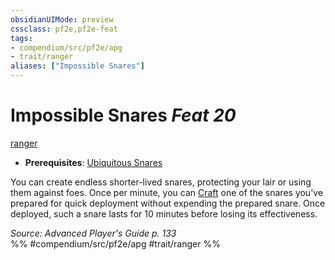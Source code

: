 ```yaml
---
obsidianUIMode: preview
cssclass: pf2e,pf2e-feat
tags:
- compendium/src/pf2e/apg
- trait/ranger
aliases: ["Impossible Snares"]
---
```

# Impossible Snares  *Feat 20*  
[ranger](../../Rules/traits/ranger.md)  

- **Prerequisites**: [Ubiquitous Snares](ubiquitous-snares.md)

You can create endless shorter-lived snares, protecting your lair or using them against foes. Once per minute, you can [Craft](../../Rules/actions/craft.md) one of the snares you've prepared for quick deployment without expending the prepared snare. Once deployed, such a snare lasts for 10 minutes before losing its effectiveness.

*Source: Advanced Player's Guide p. 133*  
%% #compendium/src/pf2e/apg #trait/ranger %%